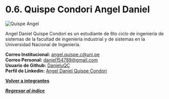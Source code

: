 # 0.6. Quispe Condori Angel Daniel
![Quispe Angel](https://media.licdn.com/dms/image/v2/D4E03AQEGzH4SHc808A/profile-displayphoto-shrink_800_800/profile-displayphoto-shrink_800_800/0/1665964111455?e=1730937600&v=beta&t=dwWGY7LceeD9Fx0D_IGk0oYYOzpZGWfJttVV-1X-mPA)

Angel Daniel Quispe Condori es un estudiante de 6to ciclo de ingeniería de sistemas de la facultad de ingeniería industrial y de sistemas en la Universidad Nacional de Ingeniería.

**Correo Institucional:** angel.quispe.c@uni.pe\
**Correo Personal:** daniel154789@gmail.com\
**Usuario de Github:** [DanieluQC](https://github.com/DanieluQC)\
**Perfil de Linkedin:** [Angel Daniel Quispe Condori](https://www.linkedin.com/in/angel-daniel-quispe-condori-510b6a253/)

**[Volver a integrantes](../../0/0.md)**

***[Regresar al índice](../../README.md)***